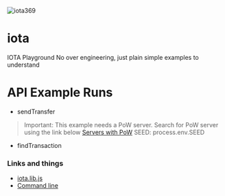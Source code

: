 ![iota369](https://user-images.githubusercontent.com/993459/35762946-de9bdea8-0866-11e8-8427-f0924b28b445.png)



# iota
IOTA Playground 
  No over engineering, just plain simple examples to understand 


# API Example Runs

- sendTransfer   
> Important: This example needs a PoW server. Search for PoW server using the link below
> [Servers with PoW](http://iota.dance/nodes/)
> SEED: process.env.SEED
- findTransaction


### Links and things

- [iota.lib.js](https://github.com/iotaledger/iota.lib.js/)
- [Command line](https://github.com/iotaledger/cli-app)
